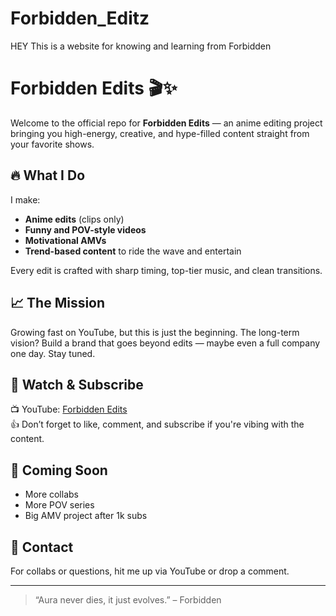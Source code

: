 # Forbidden_Editz
HEY This is a website for knowing and learning from Forbidden 
# Forbidden Edits 🎬✨

Welcome to the official repo for **Forbidden Edits** — an anime editing project bringing you high-energy, creative, and hype-filled content straight from your favorite shows.

## 🔥 What I Do

I make:
- **Anime edits** (clips only)
- **Funny and POV-style videos**
- **Motivational AMVs**
- **Trend-based content** to ride the wave and entertain

Every edit is crafted with sharp timing, top-tier music, and clean transitions.

## 📈 The Mission

Growing fast on YouTube, but this is just the beginning. The long-term vision? Build a brand that goes beyond edits — maybe even a full company one day. Stay tuned.

## 🎥 Watch & Subscribe

📺 YouTube: [Forbidden Edits](https://www.youtube.com/@ForbiddenEdits)  
👍 Don’t forget to like, comment, and subscribe if you're vibing with the content.

## 🚀 Coming Soon

- More collabs
- More POV series
- Big AMV project after 1k subs

## 💬 Contact

For collabs or questions, hit me up via YouTube or drop a comment.

---

> “Aura never dies, it just evolves.” – Forbidden

